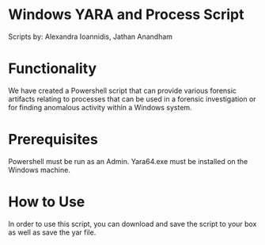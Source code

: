 # Windows YARA and Process Script
Scripts by: Alexandra Ioannidis, Jathan Anandham


# Functionality
We have created a Powershell script that can provide various forensic artifacts relating to processes that can be used in a forensic investigation or for finding anomalous activity within a Windows system.

# Prerequisites
Powershell must be run as an Admin. 
Yara64.exe must be installed on the Windows machine. 

# How to Use
In order to use this script, you can download and save the script to your box as well as save the yar file. 
